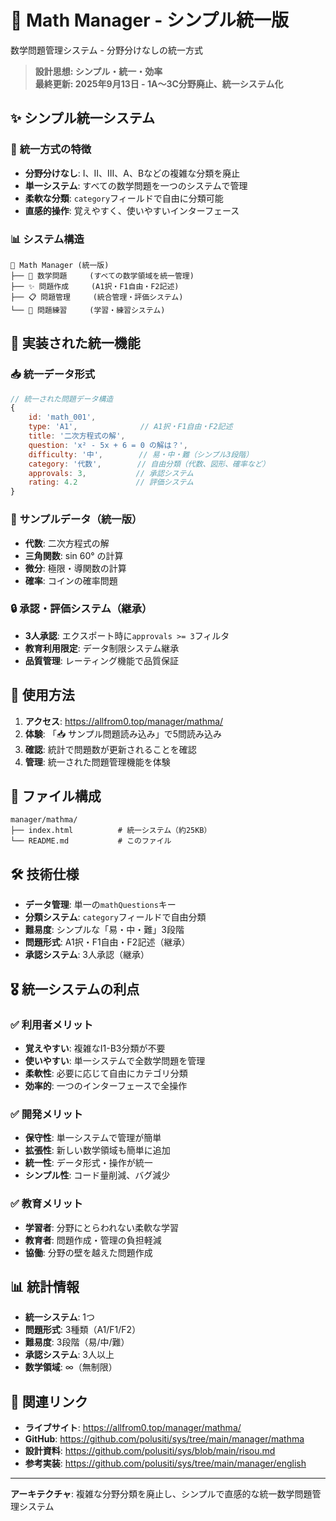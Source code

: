 # 🔢 Math Manager - シンプル統一版

数学問題管理システム - 分野分けなしの統一方式

> **設計思想: シンプル・統一・効率**  
> **最終更新: 2025年9月13日 - 1A～3C分野廃止、統一システム化**

## ✨ シンプル統一システム

### 🎯 **統一方式の特徴**
- **分野分けなし**: I、II、III、A、Bなどの複雑な分類を廃止
- **単一システム**: すべての数学問題を一つのシステムで管理
- **柔軟な分類**: `category`フィールドで自由に分類可能
- **直感的操作**: 覚えやすく、使いやすいインターフェース

### 📊 **システム構造**
```
🔢 Math Manager (統一版)
├── 📐 数学問題     (すべての数学領域を統一管理)
├── ✨ 問題作成     (A1択・F1自由・F2記述)
├── 📋 問題管理     (統合管理・評価システム)
└── 🎯 問題練習     (学習・練習システム)
```

## 🔑 実装された統一機能

### 📥 **統一データ形式**
```javascript
// 統一された問題データ構造
{
    id: 'math_001',
    type: 'A1',              // A1択・F1自由・F2記述
    title: '二次方程式の解',
    question: 'x² - 5x + 6 = 0 の解は？',
    difficulty: '中',        // 易・中・難（シンプル3段階）
    category: '代数',        // 自由分類（代数、図形、確率など）
    approvals: 3,           // 承認システム
    rating: 4.2             // 評価システム
}
```

### 🎲 **サンプルデータ（統一版）**
- **代数**: 二次方程式の解
- **三角関数**: sin 60° の計算
- **微分**: 極限・導関数の計算
- **確率**: コインの確率問題

### 🔒 **承認・評価システム（継承）**
- **3人承認**: エクスポート時に`approvals >= 3`フィルタ
- **教育利用限定**: データ制限システム継承
- **品質管理**: レーティング機能で品質保証

## 🚀 使用方法

1. **アクセス**: https://allfrom0.top/manager/mathma/
2. **体験**: 「📥 サンプル問題読み込み」で5問読み込み
3. **確認**: 統計で問題数が更新されることを確認
4. **管理**: 統一された問題管理機能を体験

## 📁 ファイル構成

```
manager/mathma/
├── index.html          # 統一システム（約25KB）
└── README.md           # このファイル
```

## 🛠️ 技術仕様

- **データ管理**: 単一の`mathQuestions`キー
- **分類システム**: `category`フィールドで自由分類
- **難易度**: シンプルな「易・中・難」3段階
- **問題形式**: A1択・F1自由・F2記述（継承）
- **承認システム**: 3人承認（継承）

## 🎖️ 統一システムの利点

### ✅ **利用者メリット**
- **覚えやすい**: 複雑なI1-B3分類が不要
- **使いやすい**: 単一システムで全数学問題を管理
- **柔軟性**: 必要に応じて自由にカテゴリ分類
- **効率的**: 一つのインターフェースで全操作

### ✅ **開発メリット**
- **保守性**: 単一システムで管理が簡単
- **拡張性**: 新しい数学領域も簡単に追加
- **統一性**: データ形式・操作が統一
- **シンプル性**: コード量削減、バグ減少

### ✅ **教育メリット**
- **学習者**: 分野にとらわれない柔軟な学習
- **教育者**: 問題作成・管理の負担軽減
- **協働**: 分野の壁を越えた問題作成

## 📊 統計情報

- **統一システム**: 1つ
- **問題形式**: 3種類（A1/F1/F2）
- **難易度**: 3段階（易/中/難）
- **承認システム**: 3人以上
- **数学領域**: ∞（無制限）

## 🔗 関連リンク

- **ライブサイト**: https://allfrom0.top/manager/mathma/
- **GitHub**: https://github.com/polusiti/sys/tree/main/manager/mathma
- **設計資料**: https://github.com/polusiti/sys/blob/main/risou.md
- **参考実装**: https://github.com/polusiti/sys/tree/main/manager/english

---

**アーキテクチャ**: 複雑な分野分類を廃止し、シンプルで直感的な統一数学問題管理システム
